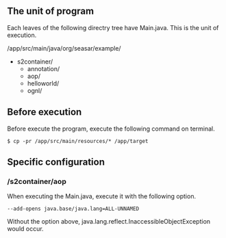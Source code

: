 ## The unit of program
Each leaves of the following directry tree have Main.java.
This is the unit of execution.

/app/src/main/java/org/seasar/example/
- s2container/
  - annotation/
  - aop/
  - helloworld/
  - ognl/
  


## Before execution
Before execute the program, execute the following command on terminal.
```
$ cp -pr /app/src/main/resources/* /app/target
```

## Specific configuration
### /s2container/aop
When executing the Main.java, execute it with the following option.
```
--add-opens java.base/java.lang=ALL-UNNAMED
```
Without the option above, java.lang.reflect.InaccessibleObjectException would occur.